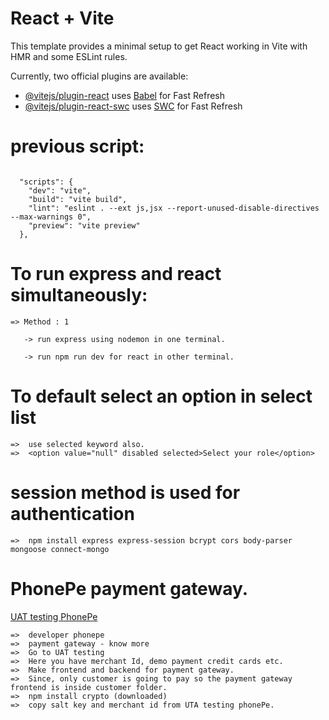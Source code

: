 # React + Vite

This template provides a minimal setup to get React working in Vite with HMR and some ESLint rules.

Currently, two official plugins are available:

- [@vitejs/plugin-react](https://github.com/vitejs/vite-plugin-react/blob/main/packages/plugin-react/README.md) uses [Babel](https://babeljs.io/) for Fast Refresh
- [@vitejs/plugin-react-swc](https://github.com/vitejs/vite-plugin-react-swc) uses [SWC](https://swc.rs/) for Fast Refresh

# previous script:

```

  "scripts": {
    "dev": "vite",
    "build": "vite build",
    "lint": "eslint . --ext js,jsx --report-unused-disable-directives --max-warnings 0",
    "preview": "vite preview"
  },

```

# To run express and react simultaneously:

```
=> Method : 1
  
   -> run express using nodemon in one terminal.

   -> run npm run dev for react in other terminal.

```

# To default select an option in select list 

```
=>  use selected keyword also.
=>  <option value="null" disabled selected>Select your role</option>
```

# session method is used for authentication
```
=>  npm install express express-session bcrypt cors body-parser mongoose connect-mongo
```

# PhonePe payment gateway.

<a href="https://developer.phonepe.com/v1/docs/uat-testing"> UAT testing PhonePe </a>

```
=>  developer phonepe
=>  payment gateway - know more
=>  Go to UAT testing
=>  Here you have merchant Id, demo payment credit cards etc.
=>  Make frontend and backend for payment gateway.
=>  Since, only customer is going to pay so the payment gateway frontend is inside customer folder.
=>  npm install crypto (downloaded)
=>  copy salt key and merchant id from UTA testing phonePe.
```

